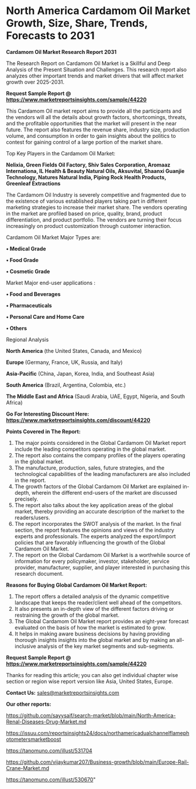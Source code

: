 # North America Cardamom Oil Market Growth, Size, Share, Trends, Forecasts to 2031

<strong>Cardamom Oil Market Research Report 2031</strong>

The Research Report on Cardamom Oil Market is a Skillful and Deep Analysis of the Present Situation and Challenges. This research report also analyzes other important trends and market drivers that will affect market growth over 2025-2031.

<strong>Request Sample Report @ <a href=https://www.marketreportsinsights.com/sample/44220>https://www.marketreportsinsights.com/sample/44220</a></strong>

This Cardamom Oil market report aims to provide all the participants and the vendors will all the details about growth factors, shortcomings, threats, and the profitable opportunities that the market will present in the near future. The report also features the revenue share, industry size, production volume, and consumption in order to gain insights about the politics to contest for gaining control of a large portion of the market share.

Top Key Players in the Cardamom Oil Market:

<strong>Nelixia, Green Fields Oil Factory, Shiv Sales Corporation, Aromaaz Internationa, IL Health & Beauty Natural Oils, Aksuvital, Shaanxi Guanjie Technology, Natures Natural India, Piping Rock Health Products, Greenleaf Extractions</strong>

The Cardamom Oil Industry is severely competitive and fragmented due to the existence of various established players taking part in different marketing strategies to increase their market share. The vendors operating in the market are profiled based on price, quality, brand, product differentiation, and product portfolio. The vendors are turning their focus increasingly on product customization through customer interaction.

Cardamom Oil Market Major Types are:

<strong>•  Medical Grade

•  Food Grade

•  Cosmetic Grade</strong>

Market Major end-user applications :

<strong>•  Food and Beverages

•  Pharmaceuticals

•  Personal Care and Home Care

•  Others</strong>

Regional Analysis

</u><strong><b>North America</b></strong> (the United States, Canada, and Mexico)

<strong><b>Europe </b></strong>(Germany, France, UK, Russia, and Italy)

<strong><b>Asia-Pacific</b></strong> (China, Japan, Korea, India, and Southeast Asia)

<strong><b>South America</b></strong> (Brazil, Argentina, Colombia, etc.)

<strong><b>The Middle East and Africa</b></strong> (Saudi Arabia, UAE, Egypt, Nigeria, and South Africa)

<strong>Go For Interesting Discount Here: <a href=https://www.marketreportsinsights.com/discount/44220>https://www.marketreportsinsights.com/discount/44220</a></strong>

<strong>Points Covered in The Report:</strong>
<ol>
  <li>The major points considered in the Global Cardamom Oil Market report include the leading competitors operating in the global market.</li>
  <li>The report also contains the company profiles of the players operating in the global market.</li>
  <li>The manufacture, production, sales, future strategies, and the technological capabilities of the leading manufacturers are also included in the report.</li>
  <li>The growth factors of the Global Cardamom Oil Market are explained in-depth, wherein the different end-users of the market are discussed precisely.</li>
  <li>The report also talks about the key application areas of the global market, thereby providing an accurate description of the market to the readers/users.</li>
  <li>The report incorporates the SWOT analysis of the market. In the final section, the report features the opinions and views of the industry experts and professionals. The experts analyzed the export/import policies that are favorably influencing the growth of the Global Cardamom Oil Market.</li>
  <li>The report on the Global Cardamom Oil Market is a worthwhile source of information for every policymaker, investor, stakeholder, service provider, manufacturer, supplier, and player interested in purchasing this research document.</li>
</ol>
<strong>Reasons for Buying Global Cardamom Oil Market Report:</strong>

<ol>
  <li>The report offers a detailed analysis of the dynamic competitive landscape that keeps the reader/client well ahead of the competitors.</li>
  <li>It also presents an in-depth view of the different factors driving or restraining the growth of the global market.</li>
  <li>The Global Cardamom Oil Market report provides an eight-year forecast evaluated on the basis of how the market is estimated to grow.</li>
  <li>It helps in making aware business decisions by having providing thorough insights insights into the global market and by making an all-inclusive analysis of the key market segments and sub-segments.</li>
</ol>
<strong>Request Sample Report @ <a href=https://www.marketreportsinsights.com/sample/44220>https://www.marketreportsinsights.com/sample/44220</a></strong>


Thanks for reading this article; you can also get individual chapter wise section or region wise report version like Asia, United States, Europe.

<strong>Contact Us:</strong>
sales@marketreportsinsights.com

<strong>Our other reports:</strong>

<a href=https://github.com/sayysaif/search-market/blob/main/North-America-Renal-Diseases-Drug-Market.md>https://github.com/sayysaif/search-market/blob/main/North-America-Renal-Diseases-Drug-Market.md</a>

<a href=https://issuu.com/reportsinsights24/docs/northamericadualchannelflamephotometersmarketboost>https://issuu.com/reportsinsights24/docs/northamericadualchannelflamephotometersmarketboost</a>

<a href=https://tanomuno.com/illust/531704>https://tanomuno.com/illust/531704</a>

<a href=https://github.com/vijaykumar207/Business-growth/blob/main/Europe-Rail-Crane-Market.md>https://github.com/vijaykumar207/Business-growth/blob/main/Europe-Rail-Crane-Market.md</a>

<a href=https://tanomuno.com/illust/530670>https://tanomuno.com/illust/530670</a>"
